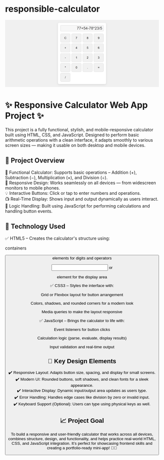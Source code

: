 # responsible-calculator
![IMAGE](https://github.com/dabhijanvi/responsible-calculator/blob/27826e9ba153a2350551c60fda4a718465a3dab0/Responsive-Calculator.png)


# ✨ Responsive Calculator Web App Project ✨

This project is a fully functional, stylish, and mobile-responsive calculator built using HTML, CSS, and JavaScript. Designed to perform basic arithmetic operations with a clean interface, it adapts smoothly to various screen sizes — making it usable on both desktop and mobile devices.


## 🌟 Project Overview

🧮 Functional Calculator: Supports basic operations – Addition (+), Subtraction (−), Multiplication (×), and Division (÷).<br>
📱 Responsive Design: Works seamlessly on all devices — from widescreen monitors to mobile phones.<br>
💡 Interactive Buttons: Click or tap to enter numbers and operations.<br>
📺 Real-Time Display: Shows input and output dynamically as users interact.<br>
🧠 Logic Handling: Built using JavaScript for performing calculations and handling button events.<br>


## 🎨 Technology Used

✅ HTML5 – Creates the calculator's structure using:<br>

<div> containers<br>

<button> elements for digits and operators<br>

<input> or <p> element for the display area<br>

✅ CSS3 – Styles the interface with:<br>

Grid or Flexbox layout for button arrangement<br>

Colors, shadows, and rounded corners for a modern look<br>

Media queries to make the layout responsive<br>

✅ JavaScript – Brings the calculator to life with:<br>

Event listeners for button clicks<br>

Calculation logic (parse, evaluate, display results)<br>

Input validation and real-time output<br>









## 🚀 Key Design Elements

✔️ Responsive Layout: Adapts button size, spacing, and display for small screens.<br>
✔️ Modern UI: Rounded buttons, soft shadows, and clean fonts for a sleek appearance.<br>
✔️ Interactive Display: Dynamic input/output area updates as users type.<br>
✔️ Error Handling: Handles edge cases like division by zero or invalid input.<br>
✔️ Keyboard Support (Optional): Users can type using physical keys as well.<br>





## 📈 Project Goal

To build a responsive and user-friendly calculator that works across all devices, combines structure, design, and functionality, and helps practice real-world HTML, CSS, and JavaScript integration. It’s perfect for showcasing frontend skills and creating a portfolio-ready mini-app! 💼✨



